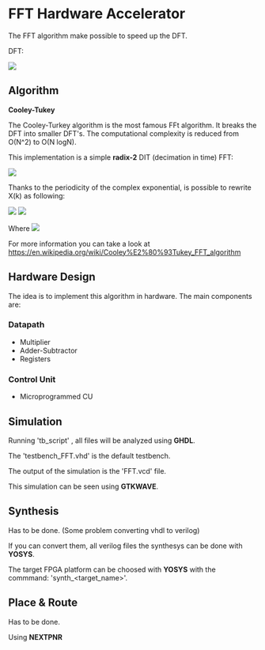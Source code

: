 # FFT Hardware Accelerator

The FFT algorithm make possible to speed up the DFT.

DFT:

<img src="https://render.githubusercontent.com/render/math?math=\huge%20X(k)%20=%20\sum_{n=0}^{N-1}x(n)%20e^{-j\frac{2\pi}{N}nk}">

## Algorithm

<b>Cooley-Tukey</b>

The Cooley-Turkey algorithm is the most famous FFt algorithm. It breaks the DFT into smaller DFT's.
The computational complexity is reduced from O(N^2) to O(N logN).

This implementation is a simple <b>radix-2</b> DIT (decimation in time) FFT:

<img src="https://render.githubusercontent.com/render/math?math=\huge%20X(k)=\sum_{n=0}^{\frac{N}{2}-1}x(2n)e^{-j\frac{2\pi}{\frac{N}{2}}(2n)k}%2B\sum_{n=0}^{\frac{N}{2}-1}x(2n%2B1)%20e^{-j\frac{2\pi}{\frac{N}{2}}(2n%2B1)k}">

Thanks to the periodicity of the complex exponential, is possible to rewrite X(k) as following:

<img src="https://render.githubusercontent.com/render/math?math=X(k)=\large%20\sum_{n=0}^{\frac{N}{2}-1}x(2n)e^{-j\frac{2\pi}{\frac{N}{2}}(2n)k}%2Be^{-j\frac{2\pi}{N}nk}O_k">
<img src="https://render.githubusercontent.com/render/math?math=X(k+\frac{N}{2})=\large%20\sum_{n=0}^{\frac{N}{2}-1}x(2n)e^{-j\frac{2\pi}{\frac{N}{2}}(2n)k}-e^{-j\frac{2\pi}{N}nk}O_k">

Where <img src="https://render.githubusercontent.com/render/math?math=O_k=\large%20\sum{n=0}^{\frac{N}{2}-1}x(2n%2B1)e^{-j\frac{2\pi}{\frac{N}{2}}nk}"> 

For more information you can take a look at <https://en.wikipedia.org/wiki/Cooley%E2%80%93Tukey_FFT_algorithm>

## Hardware Design

The idea is to implement this algorithm in hardware. The main components are:

### Datapath

- Multiplier
- Adder-Subtractor
- Registers

### Control Unit

- Microprogrammed CU

## Simulation

Running 'tb\_script' , all files will be analyzed using <b>GHDL</b>.

The 'testbench_FFT.vhd' is the default testbench.

The output of the simulation is the 'FFT.vcd' file.

This simulation can be seen using <b>GTKWAVE</b>.

## Synthesis

Has to be done. (Some problem converting vhdl to verilog)

If you can convert them, all verilog files the synthesys can be done with <b>YOSYS</b>.

The target FPGA platform can be choosed with <b>YOSYS</b> with the commmand: 'synth\_<target_name>'.

## Place & Route 

Has to be done.

Using <b>NEXTPNR</b>
